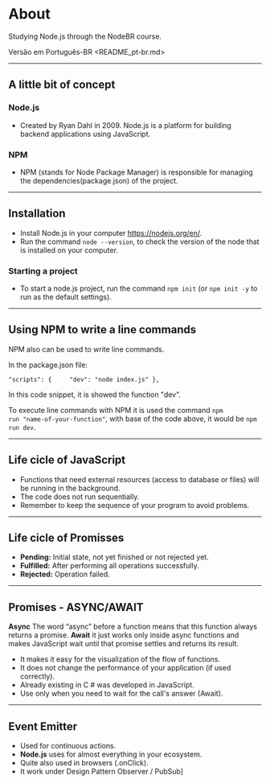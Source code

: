 # About

Studying Node.js through the NodeBR course.

Versão em Português-BR <README_pt-br.md>

---

## A little bit of concept

### Node.js

- Created by Ryan Dahl in 2009. Node.js is a platform for building backend applications using JavaScript.

### NPM

- NPM (stands for Node Package Manager) is responsible for managing the dependencies(package.json) of the project.

---
## Installation

- Install Node.js in your computer <https://nodejs.org/en/>.
- Run the command <code>node --version</code>, to check the version of the node that is installed on your computer.

### Starting a project

- To start a node.js project, run the command <code>npm init</code> (or <code>npm init -y</code> to run as the default settings).

---
## Using NPM to write a line commands

NPM also can be used to write line commands.

In the package.json file:

<code>"scripts": {
&ensp;&ensp;&ensp;&ensp;"dev": "node index.js"
},</code>

In this code snippet, it is showed the function "dev".

To execute line commands with NPM it is used the command <code>npm run "name-of-your-function"</code>, with base of the code above, it would be <code>npm run dev</code>.

---
## Life cicle of JavaScript

- Functions that need external resources (access to database or files) will be running in the background.
- The code does not run sequentially.
- Remember to keep the sequence of your program to avoid problems.

---
## Life cicle of Promisses

- **Pending:** Initial state, not yet finished or not rejected yet.
- **Fulfilled:** After performing all operations successfully.
- **Rejected:** Operation failed.

---
## Promises - ASYNC/AWAIT

**Async** The word “async” before a function means that this function always returns a promise.
**Await** it just works only inside async functions and makes JavaScript wait until that promise settles and returns its result.

- It makes it easy for the visualization of the flow of functions.
- It does not change the performance of your application (if used correctly).
- Already existing in C # was developed in JavaScript.
- Use only when you need to wait for the call's answer (Await).

---
## Event Emitter

- Used for continuous actions.
- **Node.js** uses for almost everything in your ecosystem.
- Quite also used in browsers (.onClick).
- It work under Design Pattern Observer / PubSub]
